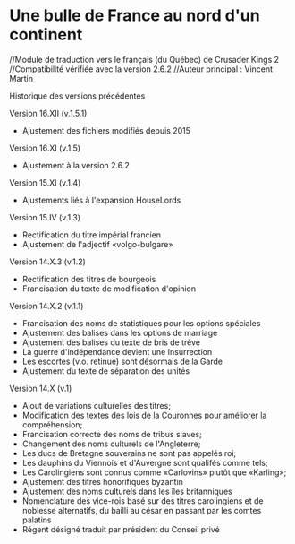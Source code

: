 # Une bulle de France au nord d'un continent

//Module de traduction vers le français (du Québec) de Crusader Kings 2
//Compatibilité vérifiée avec la version 2.6.2
//Auteur principal : Vincent Martin

Historique des versions précédentes

Version 16.XII (v.1.5.1)
- Ajustement des fichiers modifiés depuis 2015

Version 16.XI (v.1.5)
- Ajustement à la version 2.6.2

Version 15.XI (v.1.4)
- Ajustements liés à l'expansion HouseLords

Version 15.IV (v.1.3)
- Rectification du titre impérial francien
- Ajustement de l'adjectif «volgo-bulgare»

Version 14.X.3 (v.1.2)
- Rectification des titres de bourgeois
- Francisation du texte de modification d'opinion

Version 14.X.2 (v.1.1)
- Francisation des noms de statistiques pour les options spéciales
- Ajustement des balises dans les options de marriage
- Ajustement des balises du texte de bris de trève
- La guerre d'indépendance devient une Insurrection
- Les escortes (v.o. retinue) sont désormais de la Garde
- Ajustement du texte de séparation des unités

Version 14.X (v.1)
- Ajout de variations culturelles des titres;
- Modification des textes des lois de la Couronnes pour améliorer la compréhension;
- Francisation correcte des noms de tribus slaves;
- Changement des noms culturels de l'Angleterre;
- Les ducs de Bretagne souverains ne sont pas appelés roi;
- Les dauphins du Viennois et d'Auvergne sont qualifés comme tels;
- Les Carolingiens sont connus comme «Carlovins» plutôt que «Karling»;
- Ajustement des titres honorifiques byzantin
- Ajustement des noms culturels dans les îles britanniques
- Nomenclature des vice-rois basé sur des titres carolingiens et de noblesse alternatifs, du bailli au césar en passant par les comtes palatins
- Régent désigné traduit par président du Conseil privé
